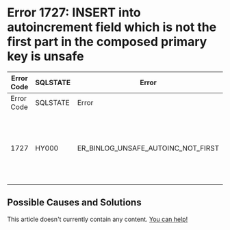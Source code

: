 
# Error 1727: INSERT into autoincrement field which is not the first part in the composed primary key is unsafe


| Error Code | SQLSTATE | Error | Description |
| --- | --- | --- | --- |
| Error Code | SQLSTATE | Error | Description |
| 1727 | HY000 | ER_BINLOG_UNSAFE_AUTOINC_NOT_FIRST | INSERT into autoincrement field which is not the first part in the composed primary key is unsafe. |




## Possible Causes and Solutions


This article doesn't currently contain any content. [You can help!](/en/writing-and-editing-knowledge-base-articles/)

